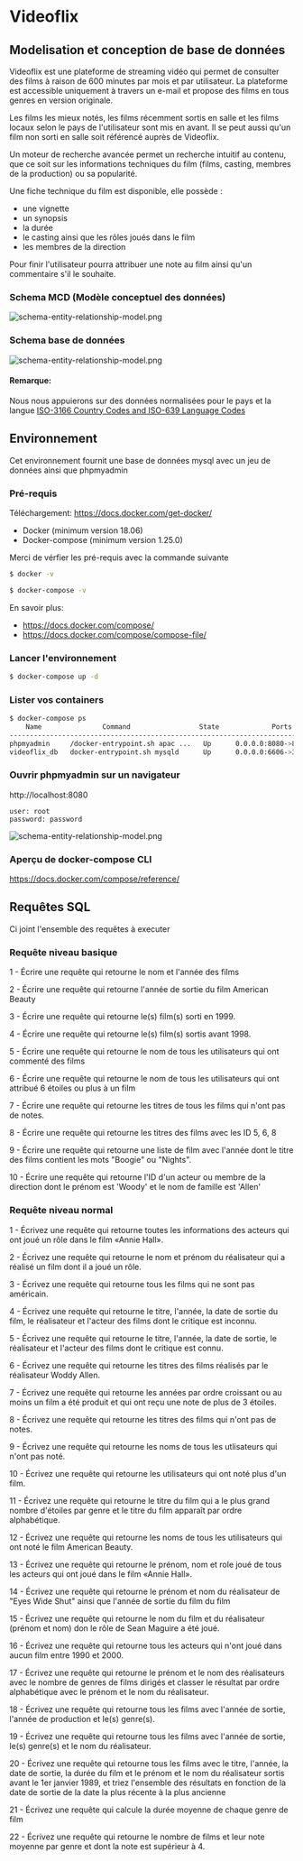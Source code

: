 # Videoflix

##  Modelisation et conception de base de données

Videoflix est une plateforme de streaming vidéo qui permet de consulter des films à raison de 600 minutes par mois et par utilisateur.
La plateforme est accessible uniquement à travers un e-mail et propose des films en tous genres en version originale.

Les films les mieux notés, les films récemment sortis en salle et les films locaux selon le pays de l'utilisateur sont mis en avant. 
Il se peut aussi qu'un film non sorti en salle soit référencé auprès de Videoflix.

Un moteur de recherche avancée permet un recherche intuitif au contenu, que ce soit sur les informations techniques du film (films, casting, membres de la production) ou sa popularité.

Une fiche technique du film est disponible, elle possède :
* une vignette
* un synopsis
* la durée
* le casting ainsi que les rôles joués dans le film
* les membres de la direction

Pour finir l'utilisateur pourra attribuer une note au film ainsi qu'un commentaire s'il le souhaite.

### Schema MCD (Modèle conceptuel des données)
![schema-entity-relationship-model.png](schema-entity-relationship-model.png)

### Schema base de données 
![schema-entity-relationship-model.png](schema-database.png)

#### Remarque: 
Nous nous appuierons sur des données normalisées pour le pays et la langue 
[ISO-3166 Country Codes and ISO-639 Language Codes](https://docs.oracle.com/cd/E13214_01/wli/docs92/xref/xqisocodes.html)


## Environnement

Cet environnement fournit une base de données mysql avec un jeu de données ainsi que phpmyadmin

### Pré-requis

Téléchargement: https://docs.docker.com/get-docker/

* Docker (minimum version 18.06)
* Docker-compose (minimum version 1.25.0)

Merci de vérfier les pré-requis avec la commande suivante

```bash
$ docker -v
``` 

```bash
$ docker-compose -v
``` 
En savoir plus:
* https://docs.docker.com/compose/
* https://docs.docker.com/compose/compose-file/


### Lancer l'environnement

```bash
$ docker-compose up -d
```

### Lister vos containers

```bash
$ docker-compose ps
    Name               Command                 State             Ports
---------------------------------------------------------------------------------------------
phpmyadmin     /docker-entrypoint.sh apac ...   Up      0.0.0.0:8080->80/tcp
videoflix_db   docker-entrypoint.sh mysqld      Up      0.0.0.0:6606->3306/tcp, 33060/tcp
```

### Ouvrir phpmyadmin sur un navigateur
http://localhost:8080

```
user: root
password: password
``` 

![schema-entity-relationship-model.png](phpmyadmin.png)

### Aperçu de docker-compose CLI
https://docs.docker.com/compose/reference/


## Requêtes SQL
Ci joint l'ensemble des requêtes à executer

### Requête niveau basique

1 - Écrire une requête qui retourne le nom et l'année des films

2 - Écrire une requête qui retourne l'année de sortie du film American Beauty

3 - Écrire une requête qui retourne le(s) film(s) sorti en 1999.

4 - Écrire une requête qui retourne le(s) film(s) sortis avant 1998.

5 - Écrire une requête qui retourne le nom de tous les utilisateurs qui ont commenté des films

6 - Écrire une requête qui retourne le nom de tous les utilisateurs qui ont attribué 6 étoiles ou plus à un film

7 - Écrire une requête qui retourne les titres de tous les films qui n'ont pas de notes.

8 - Écrire une requête qui retourne les titres des films avec les ID 5, 6, 8

9 - Écrire une requête qui retourne une liste de film avec l'année dont le titre des films contient les mots "Boogie" ou "Nights".

10 - Écrire une requête qui retourne l'ID d'un acteur ou membre de la direction dont le prénom est 'Woody' et le nom de famille est 'Allen'

### Requête niveau normal

1 - Écrivez une requête qui retourne toutes les informations des acteurs qui ont joué un rôle dans le film «Annie Hall».

2 - Écrivez une requête qui retourne le nom et prénom du réalisateur qui a réalisé un film dont il a joué un rôle.

3 - Écrivez une requête qui retourne tous les films qui ne sont pas américain.

4 - Écrivez une requête qui retourne le titre, l'année, la date de sortie du film, le réalisateur et l'acteur des films dont le critique est inconnu.

5 - Écrivez une requête qui retourne le titre, l'année, la date de sortie, le réalisateur et l'acteur des films dont le critique est connu.

6 - Écrivez une requête qui retourne les titres des films réalisés par le réalisateur Woddy Allen.

7 - Écrivez une requête qui retourne les années par ordre croissant ou au moins un film a été produit et qui ont reçu une note de plus de 3 étoiles.

8 - Écrivez une requête qui retourne les titres des films qui n'ont pas de notes.

9 - Écrivez une requête qui retourne les noms de tous les utlisateurs qui n'ont pas noté.

10 - Écrivez une requête qui retourne les utilisateurs qui ont noté plus d'un film.

11 - Écrivez une requête qui retourne le titre du film qui a le plus grand nombre d'étoiles par genre et le titre du film apparaît par ordre alphabétique.

12 - Écrivez une requête qui retourne les noms de tous les utilisateurs qui ont noté le film American Beauty.

13 - Écrivez une requête qui retourne le prénom, nom et role joué de tous les acteurs qui ont joué dans le film «Annie Hall».

14 - Écrivez une requête qui retourne le prénom et nom du réalisateur de "Eyes Wide Shut" ainsi que l'année de sortie du film du film

15 - Écrivez une requête qui retourne le nom du film et du réalisateur (prénom et nom) don le rôle de Sean Maguire a été joué.

16 - Écrivez une requête qui retourne tous les acteurs qui n'ont joué dans aucun film entre 1990 et 2000.

17 - Écrivez une requête qui retourne le prénom et le nom des réalisateurs avec le nombre de genres de films dirigés et classer le résultat par ordre alphabétique avec le prénom et le nom du réalisateur.

18 - Écrivez une requête qui retourne tous les films avec l'année de sortie, l'année de production et le(s) genre(s).

19 - Écrivez une requête qui retourne tous les films avec l'année de sortie, le(s) genre(s) et le nom du réalisateur.

20 - Écrivez une requête qui retourne tous les films avec le titre, l'année, la date de sortie, la durée du film et le prénom et le nom du réalisateur sortis avant le 1er janvier 1989, et triez l'ensemble des résultats en fonction de la date de sortie de la date la plus récente à la plus ancienne

21 - Écrivez une requête qui calcule la durée moyenne de chaque genre de film

22 - Écrivez une requête qui retourne le nombre de films et leur note moyenne par genre et dont la note est supérieur à 4.


